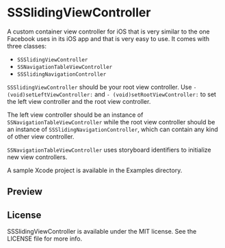 # SSSlidingViewController

A custom container view controller for iOS that is very similar to the one Facebook uses in its iOS app and that is very easy to use.
It comes with three classes:

- `SSSlidingViewController`
- `SSNavigationTableViewController`
- `SSSlidingNavigationController`

`SSSlidingViewController` should be your root view controller. 
Use `- (void)setLeftViewController:` and `- (void)setRootViewController:` to set the left view controller and the root view controller. 

The left view controller should be an instance of `SSNavigationTableViewController` while the root view controller should be an instance of `SSSlidingNavigationController`, which can contain any kind of other view controller.
 
`SSNavigationTableViewController` uses storyboard identifiers to initialize new view controllers.

A sample Xcode project is available in the Examples directory.

## Preview



## License 

SSSlidingViewController is available under the MIT license. See the LICENSE file for more info.